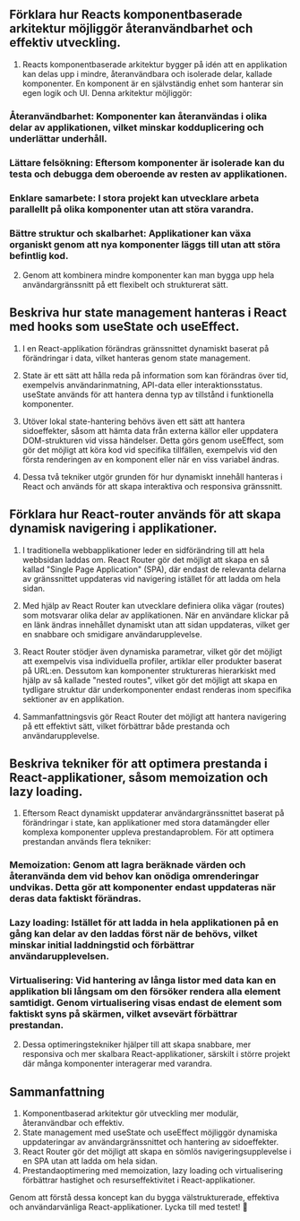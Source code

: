 ## Förklara hur Reacts komponentbaserade arkitektur möjliggör återanvändbarhet och effektiv utveckling.

1. Reacts komponentbaserade arkitektur bygger på idén att en applikation kan delas upp i mindre, återanvändbara och isolerade delar, kallade komponenter. En komponent är en självständig enhet som hanterar sin egen logik och UI. Denna arkitektur möjliggör:

### Återanvändbarhet: Komponenter kan återanvändas i olika delar av applikationen, vilket minskar kodduplicering och underlättar underhåll.

### Lättare felsökning: Eftersom komponenter är isolerade kan du testa och debugga dem oberoende av resten av applikationen.

### Enklare samarbete: I stora projekt kan utvecklare arbeta parallellt på olika komponenter utan att störa varandra.

### Bättre struktur och skalbarhet: Applikationer kan växa organiskt genom att nya komponenter läggs till utan att störa befintlig kod.

2. Genom att kombinera mindre komponenter kan man bygga upp hela användargränssnitt på ett flexibelt och strukturerat sätt.

## Beskriva hur state management hanteras i React med hooks som useState och useEffect.

1. I en React-applikation förändras gränssnittet dynamiskt baserat på förändringar i data, vilket hanteras genom state management.

2. State är ett sätt att hålla reda på information som kan förändras över tid, exempelvis användarinmatning, API-data eller interaktionsstatus. useState används för att hantera denna typ av tillstånd i funktionella komponenter.

3. Utöver lokal state-hantering behövs även ett sätt att hantera sidoeffekter, såsom att hämta data från externa källor eller uppdatera DOM-strukturen vid vissa händelser. Detta görs genom useEffect, som gör det möjligt att köra kod vid specifika tillfällen, exempelvis vid den första renderingen av en komponent eller när en viss variabel ändras.

4. Dessa två tekniker utgör grunden för hur dynamiskt innehåll hanteras i React och används för att skapa interaktiva och responsiva gränssnitt.

## Förklara hur React-router används för att skapa dynamisk navigering i applikationer.

1. I traditionella webbapplikationer leder en sidförändring till att hela webbsidan laddas om. React Router gör det möjligt att skapa en så kallad "Single Page Application" (SPA), där endast de relevanta delarna av gränssnittet uppdateras vid navigering istället för att ladda om hela sidan.

2. Med hjälp av React Router kan utvecklare definiera olika vägar (routes) som motsvarar olika delar av applikationen. När en användare klickar på en länk ändras innehållet dynamiskt utan att sidan uppdateras, vilket ger en snabbare och smidigare användarupplevelse.

3. React Router stödjer även dynamiska parametrar, vilket gör det möjligt att exempelvis visa individuella profiler, artiklar eller produkter baserat på URL:en. Dessutom kan komponenter struktureras hierarkiskt med hjälp av så kallade "nested routes", vilket gör det möjligt att skapa en tydligare struktur där underkomponenter endast renderas inom specifika sektioner av en applikation.

4. Sammanfattningsvis gör React Router det möjligt att hantera navigering på ett effektivt sätt, vilket förbättrar både prestanda och användarupplevelse.

## Beskriva tekniker för att optimera prestanda i React-applikationer, såsom memoization och lazy loading.

1. Eftersom React dynamiskt uppdaterar användargränssnittet baserat på förändringar i state, kan applikationer med stora datamängder eller komplexa komponenter uppleva prestandaproblem. För att optimera prestandan används flera tekniker:

### Memoization: Genom att lagra beräknade värden och återanvända dem vid behov kan onödiga omrenderingar undvikas. Detta gör att komponenter endast uppdateras när deras data faktiskt förändras.

### Lazy loading: Istället för att ladda in hela applikationen på en gång kan delar av den laddas först när de behövs, vilket minskar initial laddningstid och förbättrar användarupplevelsen.

### Virtualisering: Vid hantering av långa listor med data kan en applikation bli långsam om den försöker rendera alla element samtidigt. Genom virtualisering visas endast de element som faktiskt syns på skärmen, vilket avsevärt förbättrar prestandan.

2. Dessa optimeringstekniker hjälper till att skapa snabbare, mer responsiva och mer skalbara React-applikationer, särskilt i större projekt där många komponenter interagerar med varandra.

## Sammanfattning

1.  Komponentbaserad arkitektur gör utveckling mer modulär, återanvändbar och effektiv.
2.  State management med useState och useEffect möjliggör dynamiska uppdateringar av användargränssnittet och hantering av sidoeffekter.
3.  React Router gör det möjligt att skapa en sömlös navigeringsupplevelse i en SPA utan att ladda om hela sidan.
4.  Prestandaoptimering med memoization, lazy loading och virtualisering förbättrar hastighet och resurseffektivitet i React-applikationer.

Genom att förstå dessa koncept kan du bygga välstrukturerade, effektiva och användarvänliga React-applikationer. Lycka till med testet! 🚀
